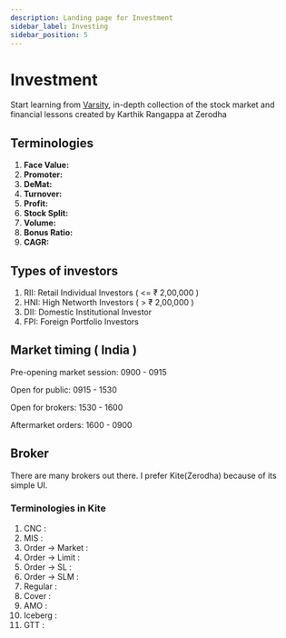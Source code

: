 ```yaml
---
description: Landing page for Investment
sidebar_label: Investing
sidebar_position: 5
---
```


# Investment

Start learning from [Varsity](https://zerodha.com/varsity/), in-depth collection of the stock market and financial lessons created by Karthik Rangappa at Zerodha

## Terminologies

1. **Face Value:**
2. **Promoter:**
3. **DeMat:**
4. **Turnover:**
5. **Profit:**
6. **Stock Split:**
7. **Volume:**
8. **Bonus Ratio:**
9. **CAGR:**

## Types of investors

1. RII: Retail Individual Investors ( <= ₹ 2,00,000 )
2. HNI: High Networth Investors ( > ₹ 2,00,000 )
3. DII: Domestic Institutional Investor
4. FPI: Foreign Portfolio Investors

## Market timing ( India )

Pre-opening market session: 0900 - 0915

Open for public: 0915 - 1530

Open for brokers: 1530 - 1600

Aftermarket orders: 1600 - 0900

## Broker

There are many brokers out there. I prefer Kite(Zerodha) because of its simple UI.

### Terminologies in Kite

1. CNC :
2. MIS :
3. Order -> Market :
4. Order -> Limit :
5. Order -> SL :
6. Order -> SLM :
7. Regular :
8. Cover :
9. AMO :
10. Iceberg :
11. GTT :
